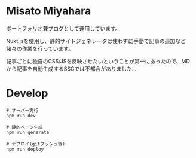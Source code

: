 # Misato Miyahara

ポートフォリオ兼ブログとして運用しています。

Nuxt.jsを使用し、静的サイトジェネレータは使わずに手動で記事の追加など諸々の作業を行っています。

記事ごとに独自のCSS/JSを反映させたいということが第一にあったので、MDから記事を自動生成するSSGでは不都合がありました...

# Develop

```
# サーバー実行
npm run dev

# 静的ページ生成
npm run generate

# デプロイ(gitプッシュ後)
npm run deploy
```
